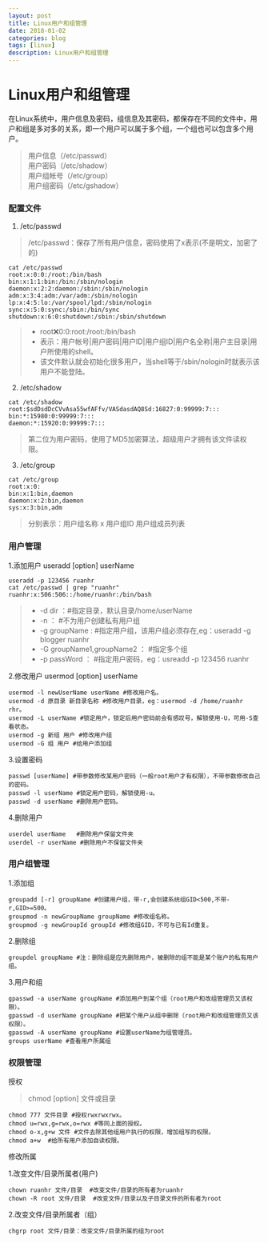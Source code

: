 ```yaml
---
layout: post
title: Linux用户和组管理
date: 2018-01-02
categories: blog
tags: [linux]
description: Linux用户和组管理
---
```


# Linux用户和组管理

在Linux系统中，用户信息及密码，组信息及其密码，都保存在不同的文件中，用户和组是多对多的关系，即一个用户可以属于多个组，一个组也可以包含多个用户。

> 用户信息（/etc/passwd）<br/>
> 用户密码（/etc/shadow）<br/>
> 用户组帐号（/etc/group）<br/>
> 用户组密码（/etc/gshadow）<br/>

### 配置文件

1. /etc/passwd

> /etc/passwd：保存了所有用户信息，密码使用了x表示(不是明文，加密了的)

```linux
cat /etc/passwd
root:x:0:0:/root:/bin/bash
bin:x:1:1:bin:/bin:/sbin/nologin
daemon:x:2:2:daemon:/sbin:/sbin/nologin
adm:x:3:4:adm:/var/adm:/sbin/nologin
lp:x:4:5:lo:/var/spool/lpd:/sbin/nologin
sync:x:5:0:sync:/sbin:/bin/sync
shutdown:x:6:0:shutdown:/sbin:/sbin/shutdown
```

>- root:x:0:0:root:/root:/bin/bash
>- 表示：用户帐号|用户密码|用户ID|用户组ID|用户名全称|用户主目录|用户所使用的shell。
>- 该文件默认就会初始化很多用户，当shell等于/sbin/nologin时就表示该用户不能登陆。

2. /etc/shadow

```linux
cat /etc/shadow
root:$sdDsdDcCVvAsa55wfAFfv/VASdasdAQ8Sd:16827:0:99999:7:::
bin:*:15980:0:99999:7:::
daemon:*:15920:0:99999:7:::
```

> 第二位为用户密码，使用了MD5加密算法，超级用户才拥有该文件读权限。

3. /etc/group

```linux
cat /etc/group
root:x:0:
bin:x:1:bin,daemon
daemon:x:2:bin,daemon
sys:x:3:bin,adm
```

> 分别表示：用户组名称 x 用户组ID 用户组成员列表

### 用户管理

1.添加用户 useradd [option] userName

```linux
useradd -p 123456 ruanhr
cat /etc/passwd | grep "ruanhr"
ruanhr:x:506:506::/home/ruanhr:/bin/bash
```

>- -d dir ：#指定目录，默认目录/home/userName
>- -n ： #不为用户创建私有用户组
>- -g groupName : #指定用户组，该用户组必须存在,eg：useradd -g blogger ruanhr
>- -G groupName1,groupName2 ： #指定多个组
>- -p passWord ： #指定用户密码，eg：usreadd -p 123456 ruanhr

2.修改用户 usermod [option] userName

```linux
usermod -l newUserName userName #修改用户名。
usermod -d 原目录 新目录名称 #修改用户目录，eg：usermod -d /home/ruanhr rhr。
usermod -L userName #锁定用户，锁定后用户密码前会有感叹号，解锁使用-U，可用-S查看状态。
usermod -g 新组 用户 #修改用户组
usermod -G 组 用户 #给用户添加组
```

3.设置密码

```linux
passwd [userName] #带参数修改某用户密码（一般root用户才有权限），不带参数修改自己的密码。
passwd -l userName #锁定用户密码，解锁使用-u。
passwd -d userName #删除用户密码。
```

4.删除用户

```linux
userdel userName   #删除用户保留文件夹
userdel -r userName #删除用户不保留文件夹
```

### 用户组管理

1.添加组

```linux
groupadd [-r] groupName #创建用户组，带-r,会创建系统组GID<500,不带-r,GID>=500。
groupmod -n newGroupName groupName #修改组名称。
groupmod -g newGroupId groupId #修改组GID，不可与已有Id重复。
```

2.删除组

```linux
groupdel groupName #注：删除组是应先删除用户，被删除的组不能是某个账户的私有用户组。
```

3.用户和组

```linux
gpasswd -a userName groupName #添加用户到某个组（root用户和改组管理员又该权限）。
gpasswd -d userName groupName #把某个用户从组中删除（root用户和改组管理员又该权限）。
gpasswd -A userName groupName #设置userName为组管理员。
groups userName #查看用户所属组
```

### 权限管理

授权<br/>

> chmod [option] 文件或目录

```linux
chmod 777 文件目录 #授权rwxrwxrwx。
chmod u=rwx,g=rwx,o=rwx #等同上面的授权。
chmod o-x,g+w 文件 #文件去除其他组用户执行的权限，增加组写的权限。
chmod a+w  #给所有用户添加自读权限。
```

修改所属<br/>

1.改变文件/目录所属者(用户)

```linux
chown ruanhr 文件/目录  #改变文件/目录的所有者为ruanhr
chown ‐R root 文件/目录  #改变文件/目录以及子目录文件的所有者为root
```

2.改变文件/目录所属者（组）

```linux
chgrp root 文件/目录：改变文件/目录所属的组为root
```
